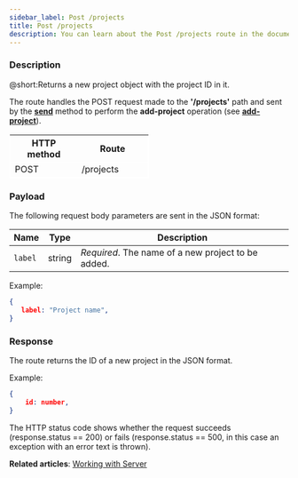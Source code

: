 ```yaml
---
sidebar_label: Post /projects
title: Post /projects
description: You can learn about the Post /projects route in the documentation of the DHTMLX JavaScript To Do List library. Browse developer guides and API reference, try out code examples and live demos, and download a free 30-day evaluation version of DHTMLX To Do List.
---
```


### Description

@short:Returns a new project object with the project ID in it.

The route handles the POST request made to the **'/projects'** path and sent by the [**send**](api/rest_api/methods/send_method.md) method to perform the **add-project** operation (see [**add-project**](api/methods/addproject_method.md)). 


<table style="border: 1px solid white; border-collapse: collapse; width:50%">
<thead style="border: 1px solid white; border-collapse: collapse;">
<th style="width:25%">HTTP method</th>
<th style="width:25%">Route</th>
</thead>
<tbody style="border: 1px solid white; border-collapse: collapse">
<tr>
<td>POST</td>
<td>/projects</td>
</tr>
</tbody>
</table>


### Payload

The following request body parameters are sent in the JSON format:

| Name       | Type        | Description |
| ----------- | ----------- | ----------- |
| `label`       |  string  | *Required*. The name of a new project to be added.|


Example:

~~~json
{
   label: "Project name",
}
~~~

### Response

The route returns the ID of a new project in the JSON format. 

Example:

~~~json
{
    id: number,
}
~~~

 
The HTTP status code shows whether the request succeeds (response.status == 200) or fails (response.status == 500, in this case an exception with an error text is thrown).

**Related articles**: [Working with Server](guides/working_with_server.md)